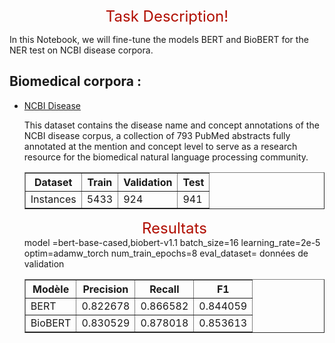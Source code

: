 <html>
<center>
</h4>
<font color='blod' size="+2">Task Description!</font></h4>
</center>
<div class="markdown-google-sans">


</div>
<p>In this Notebook, we will fine-tune the models BERT and BioBERT for the NER test on NCBI disease corpora.
<!-- TODO(b/319266067) remove temporary advert after a few weeks. -->
<div class="markdown-google-sans">
  <h2>Biomedical corpora : </h2>
  <ul>
  <li><a href="https://huggingface.co/datasets/ncbi_disease#dataset-card-for-ncbi-disease">NCBI Disease</a></li>
  <p>This dataset contains the disease name and concept annotations of the NCBI disease corpus, a collection of 793 PubMed abstracts fully annotated at the mention and concept level to serve as a research resource for the biomedical natural language processing community.</p>
  <div>
  <center>
  <table border="1">
  <tr>
    <th>Dataset</th>
    <th>Train</th>
    <th>Validation</th>
    <th>Test</th>
  </tr>
  <tr>
    <td>Instances</td>
    <td>5433</td>
    <td>924</td>
    <td>941</td>
  </tr>
</table>
</h4>
<font color='blod' size="+2">Resultats</font></h4>
</center>
    model =bert-base-cased,biobert-v1.1
batch_size=16
 learning_rate=2e-5
optim=adamw_torch
num_train_epochs=8
eval_dataset= données de validation
    <table border="1">
  <tr>
    <th>Modèle</th>
    <th>Precision</th>
    <th>Recall</th>
    <th>F1</th>
  </tr>
  <tr>
    <td>BERT</td>
    <td>0.822678</td>
    <td>0.866582</td>
    <td>0.844059</td>
  </tr>
  <tr>
    <td>BioBERT</td>
    <td>0.830529</td>
    <td>0.878018</td>
    <td>0.853613</td>
  </tr>
</table>

</html>
